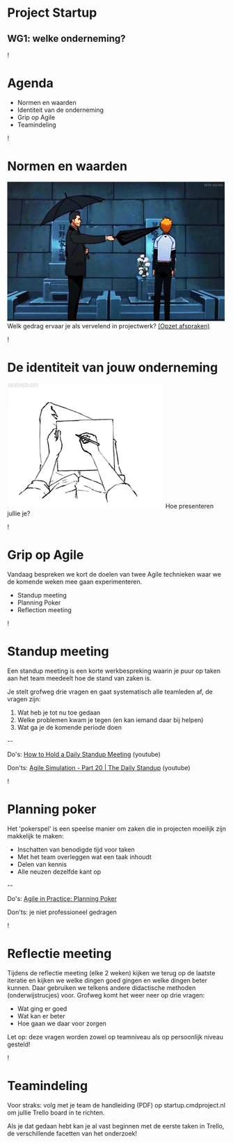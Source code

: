 # Project Startup
## WG1: welke onderneming?

!

# Agenda

- Normen en waarden
- Identiteit van de onderneming
- Grip op Agile
- Teamindeling

!

# Normen en waarden

![Irritant](annoying.gif)
Welk gedrag ervaar je als vervelend in projectwerk? [(Opzet afspraken)](afspraken.docx)

!

# De identiteit van jouw onderneming
![Schetsen](sketch.gif)
Hoe presenteren jullie je?

!

# Grip op Agile
Vandaag bespreken we kort de doelen van twee Agile technieken waar we de komende weken mee gaan experimenteren.

- Standup meeting
- Planning Poker
- Reflection meeting

!

# Standup meeting
Een standup meeting is een korte werkbespreking waarin je puur op taken aan het team meedeelt hoe de stand van zaken is.

Je stelt grofweg drie vragen en gaat systematisch alle teamleden af, de vragen zijn:

1. Wat heb je tot nu toe gedaan
2. Welke problemen kwam je tegen (en kan iemand daar bij helpen)
3. Wat ga je de komende periode doen

--

Do's: [How to Hold a Daily Standup Meeting](http://youtu.be/YBKuYzqvZmI) (youtube)

Don'ts: [Agile Simulation - Part 20 | The Daily Standup](http://youtu.be/q_R9wQY4G5I) (youtube)

!

# Planning poker
Het 'pokerspel' is een speelse manier om zaken die in projecten moeilijk zijn makkelijk te maken:

- Inschatten van benodigde tijd voor taken
- Met het team overleggen wat een taak inhoudt
- Delen van kennis
- Alle neuzen dezelfde kant op

--

Do's: [Agile in Practice: Planning Poker](http://youtu.be/0FbnCWWg_NY)

Don'ts: je niet professioneel gedragen

!

# Reflectie meeting
Tijdens de reflectie meeting (elke 2 weken) kijken we terug op de laatste iteratie en kijken we welke dingen goed gingen en welke dingen beter kunnen. Daar gebruiken we telkens andere didactische methoden (onderwijstrucjes) voor. Grofweg komt het weer neer op drie vragen:

- Wat ging er goed
- Wat kan er beter
- Hoe gaan we daar voor zorgen

Let op: deze vragen worden zowel op teamniveau als op persoonlijk niveau gesteld!

!

# Teamindeling
Voor straks: volg met je team de handleiding (PDF) op startup.cmdproject.nl om jullie Trello board in te richten. 

Als je dat gedaan hebt kan je al vast beginnen met de eerste taken in Trello, de verschillende facetten van het onderzoek!

